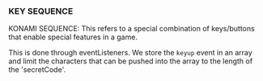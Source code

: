 ### KEY SEQUENCE

KONAMI SEQUENCE: This refers to a special combination of keys/buttons that enable special features in a game.

This is done through eventListeners.
We store the `keyup` event in an array and limit the characters that can be pushed into the array to the length of the 'secretCode'.
